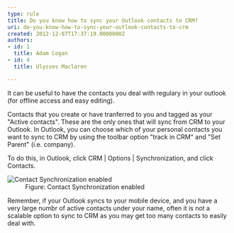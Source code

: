 ```yaml
---
type: rule
title: Do you know how to sync your Outlook contacts to CRM?
uri: do-you-know-how-to-sync-your-outlook-contacts-to-crm
created: 2012-12-07T17:37:19.0000000Z
authors:
- id: 1
  title: Adam Cogan
- id: 4
  title: Ulysses Maclaren

---
```


 
It can be useful to have the contacts you deal with regulary in your outlook (for           offline access and easy editing).
 
Contacts that you create or have tranferred to you and tagged as your "Active contacts".           These are the only ones that will sync from CRM to your Outlook. In Outlook, you           can choose which of your personal contacts you want to sync to CRM by using the           toolbar option "track in CRM" and "Set Parent" (i.e. company).

To do this, in Outlook, click CRM | Options | Synchronization, and click Contacts.
<dl class="image">          <dt>
            <img alt="Contact Synchronization enabled" src="/Communication/RulesToBetterCRMForUsers/PublishingImages/ContactSynchronizationEnabled.jpg"></dt>
          <dd>Figure&#58; Contact Synchronization enabled</dd>
        </dl>
Remember, if your Outlook syncs to your mobile device, and you have a very large           numbr of active contacts under your name, often it is not a scalable option to sync           to CRM as you may get too many contacts to easily deal with.

